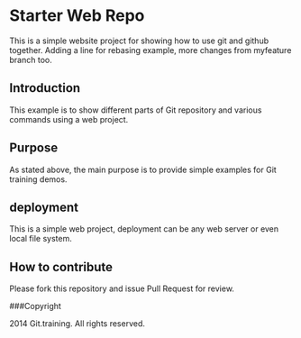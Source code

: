 # Starter Web Repo

This is a simple website project for showing how to use git and github together. Adding a line for rebasing example, more changes from myfeature branch too.

## Introduction

This example is to show different parts of Git repository and various commands using a web project.

## Purpose

As stated above, the main purpose is to provide simple examples for Git training demos.

## deployment

This is a simple web project, deployment can be any web server or even local file system.

## How to contribute

Please fork this repository and issue Pull Request for review.

###Copyright

2014 Git.training. All rights reserved.